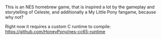 This is an NES homebrew game, that is inspired a lot by the gameplay and storytelling of Celeste, and additionally a My Little Pony fangame, because why not?

Right now it requires a custom C runtime to compile: https://github.com/HoneyPony/nes-cc65-runtime
